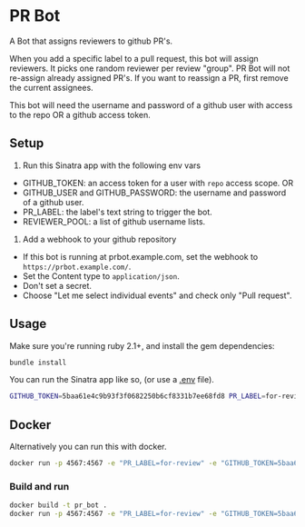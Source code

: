 # PR Bot

A Bot that assigns reviewers to github PR's.

When you add a specific label to a pull request, this bot will assign
reviewers. It picks one random reviewer per review "group". PR Bot will not
re-assign already assigned PR's. If you want to reassign a PR, first remove the
current assignees.

This bot will need the username and password of a github user with access to
the repo OR a github access token.

## Setup

1. Run this Sinatra app with the following env vars
  * GITHUB_TOKEN: an access token for a user with `repo` access scope. OR
  * GITHUB_USER and GITHUB_PASSWORD: the username and password of a github user.
  * PR_LABEL: the label's text string to trigger the bot.
  * REVIEWER_POOL: a list of github username lists.
1. Add a webhook to your github repository
  * If this bot is running at prbot.example.com, set the webhook to `https://prbot.example.com/`.
  * Set the Content type to `application/json`.
  * Don't set a secret.
  * Choose "Let me select individual events" and check only "Pull request".

## Usage

Make sure you're running ruby 2.1+, and install the gem dependencies:

```bash
bundle install
```

You can run the Sinatra app like so, (or use a [.env](https://github.com/bkeepers/dotenv) file).

```bash
GITHUB_TOKEN=5baa61e4c9b93f3f0682250b6cf8331b7ee68fd8 PR_LABEL=for-review REVIEWER_POOL=[{"count": 2, "name": ["andruby","jeff","ron"]},{"count": 1, "names": ["defunkt","pjhyett"]}] ruby app.rb
```

## Docker

Alternatively you can run this with docker.

```bash
docker run -p 4567:4567 -e "PR_LABEL=for-review" -e "GITHUB_TOKEN=5baa61e4c9b93f3f0682250b6cf8331b7ee68fd8" -e 'REVIEWER_POOL=[["andruby","jeff"],["defunkt","pjhyett"]]' andruby/pr_bot
```

### Build and run

```bash
docker build -t pr_bot .
docker run -p 4567:4567 -e "PR_LABEL=for-review" -e "GITHUB_TOKEN=5baa61e4c9b93f3f0682250b6cf8331b7ee68fd8" -e 'REVIEWER_POOL=[["andruby","jeff"],["defunkt","pjhyett"]]' pr_bot
```

